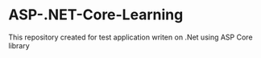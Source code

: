 # ASP-.NET-Core-Learning
This repository created for test application writen on .Net using ASP Core library
